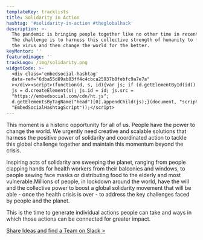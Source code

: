 ```yaml
---
templateKey: tracklists
title: Solidarity in Action
hashtag: '#solidarity-in-action #theglobalhack'
description: >-
  The pandemic is bringing people together like no other time in recent history.
  The challenge is to harness this collective strength of humanity to first beat
  the virus and then change the world for the better.
keyMentor: ''
featuredimage: ''
trackLogo: /img/solidarity.png
widgetCode: >-
  <div class='embedsocial-hashtag'
  data-ref="6dba55d89ab03ff4c4cbca25937b8febfc9a7e7a"
  ></div><script>(function(d, s, id){var js; if (d.getElementById(id)) {return;}
  js = d.createElement(s); js.id = id; js.src =
  "https://embedsocial.com/cdn/ht.js";
  d.getElementsByTagName("head")[0].appendChild(js);}(document, "script",
  "EmbedSocialHashtagScript"));</script>
---
```

This moment is a historic opportunity for all of us. People have the power to change the world. We urgently need creative and scalable solutions that harness the positive power of solidarity and coordinated action to tackle this global challenge together and maintain this momentum beyond the crisis.

Inspiring acts of solidarity are sweeping the planet, ranging from people clapping hands for health workers from their balconies and windows, to people sewing face masks or distributing food to the elderly and most vulnerable.Millions of people, in lockdown around the world, have the will and the collective power to boost a global solidarity movement that will be able - once the health crisis is over - to address the key challenges faced by people and the planet.

This is the time to generate individual actions people can take and ways in which those actions can be connected for greater impact.

[Share Ideas and find a Team on Slack >](http://theglobalhack.com/slack)